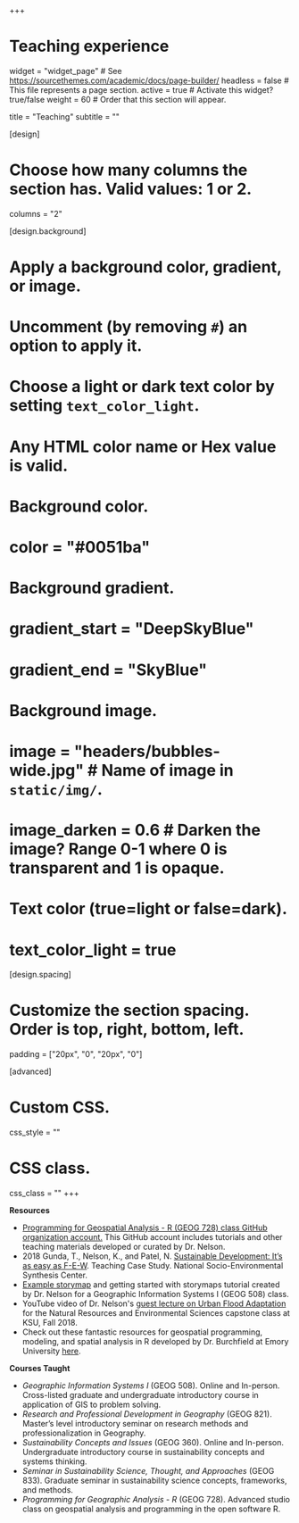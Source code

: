 +++
# Teaching experience

widget = "widget_page"  # See https://sourcethemes.com/academic/docs/page-builder/
headless = false # This file represents a page section.
active = true  # Activate this widget? true/false
weight = 60  # Order that this section will appear.

title = "Teaching"
subtitle = ""

[design]
  # Choose how many columns the section has. Valid values: 1 or 2.
  columns = "2"

[design.background]
  # Apply a background color, gradient, or image.
  #   Uncomment (by removing `#`) an option to apply it.
  #   Choose a light or dark text color by setting `text_color_light`.
  #   Any HTML color name or Hex value is valid.

  # Background color.
  # color = "#0051ba"
  
  # Background gradient.
  # gradient_start = "DeepSkyBlue"
  # gradient_end = "SkyBlue"
  
  # Background image.
  # image = "headers/bubbles-wide.jpg"  # Name of image in `static/img/`.
  # image_darken = 0.6  # Darken the image? Range 0-1 where 0 is transparent and 1 is opaque.

  # Text color (true=light or false=dark).
  # text_color_light = true

[design.spacing]
  # Customize the section spacing. Order is top, right, bottom, left.
  padding = ["20px", "0", "20px", "0"]

[advanced]
 # Custom CSS. 
 css_style = ""
 
 # CSS class.
 css_class = ""
+++


**Resources**

- [Programming for Geospatial Analysis - R (GEOG 728) class GitHub organization account.](https://github.com/KSU-GEOG728) This GitHub account includes tutorials and other teaching materials developed or curated by Dr. Nelson.
- 2018  Gunda, T., Nelson, K., and Patel, N. [Sustainable Development: It’s as easy as F-E-W](https://www.sesync.org/sustainable-development-it%E2%80%99s-as-easy-as-f-e-w-2017-2). Teaching Case Study. National Socio-Environmental Synthesis Center. 
- [Example storymap](https://kstate.maps.arcgis.com/apps/MapJournal/index.html?appid=a539f7be4dcd4e499fe4854a0575e631) and getting started with storymaps tutorial created by Dr. Nelson for a Geographic Information Systems I (GEOG 508) class.  
- YouTube video of Dr. Nelson's [guest lecture on Urban Flood Adaptation](https://www.youtube.com/watch?v=86s1iNwpShI&feature=youtu.be) for the Natural Resources and Environmental Sciences capstone class at KSU, Fall 2018.    
- Check out these fantastic resources for geospatial programming, modeling, and spatial analysis in R developed by Dr. Burchfield at Emory University [here](https://www.emilyburchfield.org/courses/). 

**Courses Taught**
  - *Geographic Information Systems I* (GEOG 508). Online and In-person.	Cross-listed graduate and undergraduate introductory course in application of GIS to problem solving.
  - *Research and Professional Development in Geography* (GEOG 821). 	Master’s level introductory seminar on research methods and professionalization in Geography.
  - *Sustainability Concepts and Issues* (GEOG 360). Online and In-person. Undergraduate introductory course in sustainability concepts and systems thinking.
  - *Seminar in Sustainability Science, Thought, and Approaches* (GEOG 833).  Graduate seminar in sustainability science concepts, frameworks, and methods.
  - *Programming for Geographic Analysis - R* (GEOG 728). Advanced studio class on geospatial analysis and programming in the open software R.
 





